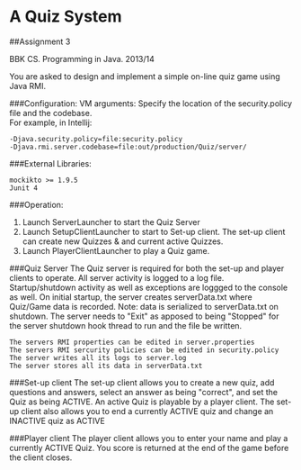 A Quiz System
=============

##Assignment 3

BBK CS. Programming in Java. 2013/14

You are asked to design and implement a simple on-line quiz game using Java RMI.

###Configuration:
VM arguments: Specify the location of the security.policy file and the codebase.<br>
For example, in Intellij:

    -Djava.security.policy=file:security.policy
    -Djava.rmi.server.codebase=file:out/production/Quiz/server/

###External Libraries:

    mockikto >= 1.9.5
    Junit 4

###Operation:
1. Launch ServerLauncher to start the Quiz Server
2. Launch SetupClientLauncher to start to Set-up client. The set-up client can create new Quizzes & and current active Quizzes.
3. Launch PlayerClientLauncher to play a Quiz game.

###Quiz Server
The Quiz server is required for both the set-up and player clients to operate. All server activity is logged to a log file. Startup/shutdown activity as well as exceptions are loggged to the console as well.
On initial startup, the server creates serverData.txt where Quiz/Game data is recorded. Note: data is serialized to serverData.txt on shutdown. The server needs to "Exit" as apposed to being "Stopped" for the server shutdown hook thread to run and the file be written.

    The servers RMI properties can be edited in server.properties
    The servers RMI sercurity policies can be edited in security.policy
    The server writes all its logs to server.log
    The server stores all its data in serverData.txt

###Set-up client
The set-up client allows you to create a new quiz, add questions and answers, select an answer as being "correct", and set the Quiz as being ACTIVE. An active Quiz is playable by a player client. The set-up client also allows you to end a currently ACTIVE quiz and change an INACTIVE quiz as ACTIVE

###Player client
The player client allows you to enter your name and play a currently ACTIVE Quiz. You score is returned at the end of the game before the client closes.